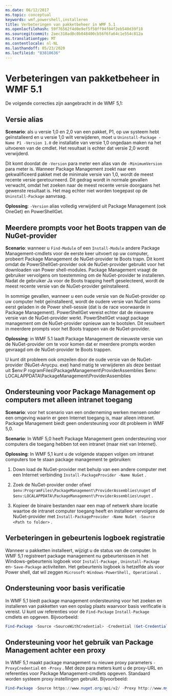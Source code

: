 ```yaml
---
ms.date: 06/12/2017
ms.topic: conceptual
keywords: wmf,powershell,installeren
title: Verbeteringen van pakketbeheer in WMF 5.1
ms.openlocfilehash: 59f76562f4d0e9ef5f50ff94f04f2eb540d39f18
ms.sourcegitcommit: 2aec310ad0c0b048400cb56f6fa64c1e554c812a
ms.translationtype: MT
ms.contentlocale: nl-NL
ms.lasthandoff: 05/23/2020
ms.locfileid: "83810636"
---
```

# <a name="improvements-to-package-management-in-wmf-51"></a>Verbeteringen van pakketbeheer in WMF 5.1

De volgende correcties zijn aangebracht in de WMF 5,1:

## <a name="version-alias"></a>Versie alias

**Scenario**: als u versie 1,0 en 2,0 van een pakket, P1, op uw systeem hebt geïnstalleerd en u versie 1,0 wilt verwijderen, moet u `Uninstall-Package -Name P1 -Version 1.0` de installatie van versie 1,0 ongedaan maken na het uitvoeren van de cmdlet. Het resultaat is echter dat versie 2,0 wordt verwijderd.

Dit komt doordat de `-Version` para meter een alias van de `-MinimumVersion` para meter is. Wanneer Package Management zoekt naar een gekwalificeerd pakket met de minimale versie van 1,0, wordt de meest recente versie geretourneerd. Dit gedrag wordt in normale gevallen verwacht, omdat het zoeken naar de meest recente versie doorgaans het gewenste resultaat is. Het mag echter niet worden toegepast op de `Uninstall-Package` aanvraag.

**Oplossing**: `-Version` alias volledig verwijderd uit Package Management (ook OneGet) en PowerShellGet.

## <a name="multiple-prompts-for-bootstrapping-the-nuget-provider"></a>Meerdere prompts voor het Boots trappen van de NuGet-provider

**Scenario**: wanneer u `Find-Module` of een `Install-Module` andere Package Management-cmdlets voor de eerste keer uitvoert op uw computer, probeert Package Management de NuGet-provider te Boots trapn. Dit komt omdat de PowerShellGet-provider ook de NuGet-provider gebruikt voor het downloaden van Power shell-modules.
Package Management vraagt de gebruiker vervolgens om toestemming om de NuGet-provider te installeren. Nadat de gebruiker Ja voor de Boots trapping heeft geselecteerd, wordt de meest recente versie van de NuGet-provider geïnstalleerd.

In sommige gevallen, wanneer u een oude versie van de NuGet-provider op uw computer hebt geïnstalleerd, wordt de oudere versie van NuGet soms eerst geladen in de Power shell-sessie (dat is de race voorwaarde in Package Management). PowerShellGet vereist echter dat de nieuwere versie van de NuGet-provider werkt. PowerShellGet vraagt package management om de NuGet-provider opnieuw aan te bootslen.
Dit resulteert in meerdere prompts voor het Boots trappen van de NuGet-provider.

**Oplossing**: in WMF 5.1 laadt Package Management de nieuwste versie van de NuGet-provider om te voor komen dat er meerdere prompts worden gevraagd om de NuGet-provider te Boots trappen.

U kunt dit probleem ook omzeilen door de oude versie van de NuGet-provider (NuGet-Anycpu. exe) hand matig te verwijderen als deze bestaat uit $env:P rogramFiles\PackageManagement\ProviderAssemblies $env: LOCALAPPDATA\PackageManagement\ProviderAssemblies

## <a name="support-for-packagemanagement-on-computers-with-intranet-access-only"></a>Ondersteuning voor Package Management op computers met alleen intranet toegang

**Scenario**: voor het scenario van een onderneming werken mensen onder een omgeving waarin er geen Internet toegang is, maar alleen intranet. Package Management biedt geen ondersteuning voor dit probleem in WMF 5,0.

**Scenario**: In WMF 5,0 heeft Package Management geen ondersteuning voor computers die toegang hebben tot een intranet (maar niet van Internet).

**Oplossing**: In WMF 5,1 kunt u de volgende stappen volgen om intranet computers toe te staan package management te gebruiken:

1. Down load de NuGet-provider met behulp van een andere computer met een Internet verbinding `Install-PackageProvider -Name NuGet` .

2. Zoek de NuGet-provider onder ofwel `$env:ProgramFiles\PackageManagement\ProviderAssemblies\nuget` of `$env:LOCALAPPDATA\PackageManagement\ProviderAssemblies\nuget` .

3. Kopieer de binaire bestanden naar een map of netwerk share locatie waartoe de intranet computer toegang heeft en installeer vervolgens de NuGet-provider met `Install-PackageProvider -Name NuGet -Source <Path to folder>` .

## <a name="event-logging-improvements"></a>Verbeteringen in gebeurtenis logboek registratie

Wanneer u pakketten installeert, wijzigt u de status van de computer. In WMF 5,1 registreert package management nu gebeurtenissen in het Windows-gebeurtenis logboek voor `Install-Package` , `Uninstall-Package` en- `Save-Package` activiteiten. Het gebeurtenis logboek is hetzelfde als voor Power shell, dat wil zeggen `Microsoft-Windows-PowerShell, Operational` .

## <a name="support-for-basic-authentication"></a>Ondersteuning voor basis verificatie

In WMF 5,1 biedt package management ondersteuning voor het zoeken en installeren van pakketten van een opslag plaats waarvoor basis verificatie is vereist. U kunt uw referenties voor de `Find-Package` `Install-Package` cmdlets en opgeven. Bijvoorbeeld:

```powershell
Find-Package -Source <SourceWithCredential> -Credential (Get-Credential)
```

## <a name="support-for-using-packagemanagement-behind-a-proxy"></a>Ondersteuning voor het gebruik van Package Management achter een proxy

In WMF 5,1 maakt package management nu nieuwe proxy parameters `-ProxyCredential` en `-Proxy` . Met deze para meters kunt u de proxy-URL en referenties voor Package Management-cmdlets opgeven. Standaard worden systeem proxy instellingen gebruikt. Bijvoorbeeld:

```powershell
Find-Package -Source https://www.nuget.org/api/v2/ -Proxy http://www.myproxyserver.com -ProxyCredential (Get-Credential)
```
